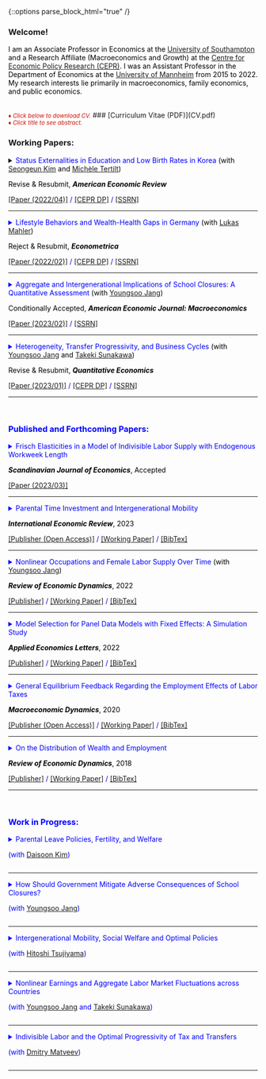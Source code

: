 {::options parse_block_html="true" /}

### Welcome!

<font color="black">I am an Associate Professor in Economics at the <a href="https://www.southampton.ac.uk/research/areas/economics" target="_blank">University of Southampton</a> and a Research Affiliate (Macroeconomics and Growth) at the <a href="https://cepr.org/" target="_blank">Centre for Economic Policy Research (CEPR)</a>. I was an Assistant Professor in the Department of Economics at the <a href="https://www.vwl.uni-mannheim.de/en/" target="_blank">University of Mannheim</a> from 2015 to 2022. My research interests lie primarily in macroeconomics, family economics, and public economics.</font>

<br>
<font color="scarlet"><i><small>&diams; Click below to download CV.</small></i></font> 
### [Curriculum Vitae (PDF)](CV.pdf)

<br>
<font color="scarlet"><i><small>&diams; Click title to see abstract.</small></i></font>  

### Working Papers:
<details>
  <summary markdown="span"><font color="blue">Status Externalities in Education and Low Birth Rates in Korea <font color="black">(with <a href="https://sites.google.com/site/sekimphd/" target="_blank">Seongeun Kim</a> and <a href="http://tertilt.vwl.uni-mannheim.de/" target="_blank">Michèle Tertilt</a>)</font><br>   
  
  <font color="black">Revise & Resubmit, <b><i>American Economic Review</i></b></font></summary>
  
  | **Abstract**          |
  |:---------------------------|
  | <font color="black">East Asians, especially South Koreans, appear to be preoccupied with their offspring's education---most children spend time in expensive private institutes and in cram schools in the evenings and on weekends. At the same time, South Korea currently has the lowest total fertility rate in the world. Motivated by novel empirical evidence on spillovers in private education spending, we propose a theory with status externalities  and endogenous fertility that connects these two facts. Using a quantitative heterogeneous-agent model calibrated to Korea, we find that fertility would be 15% higher in the absence of the status externality and that childlessness in the poorest quintile would fall from five to less than one percent. We further show that the externality amplifies the fertility decline over time. We then explore the effects of various government policies. A pro-natal transfer increases fertility and reduces education while an education tax reduces both education and fertility, with heterogeneous effects across the income distribution.  The policy mix that maximizes the current generation's welfare consists of an education tax of 12% and moderate pro-natal transfers. This would raise average fertility by about 6% and decrease education spending by 16%.  Although this policy increases the welfare of the current generation, it may not do the same for future generations as it lowers their human capital. </font> |
  
 </details>
 <a href="https://www.vwl.uni-mannheim.de/media/Lehrstuehle/vwl/Yum/Paper/KTY_April2022.pdf" target="_blank"><u>[Paper (2022/04)]</u></a> / <a href="https://cepr.org/publications/dp16271" target="_blank"><u>[CEPR DP]</u></a> / <a href="https://papers.ssrn.com/sol3/papers.cfm?abstract_id=3866660" target="_blank"><u>[SSRN]</u></a>
 
 ----
<details>
  <summary markdown="span"><font color="blue">Lifestyle Behaviors and Wealth-Health Gaps in Germany <font color="black">(with <a href="https://lukasmahler.github.io/" target="_blank">Lukas Mahler</a>)</font><br>
    
  <font color="black">Reject & Resubmit, <b><i>Econometrica</i></b></font></summary>
  
  | **Abstract**          |
  |:---------------------------|
  | <font color="black">We document significant gaps in wealth across health status over the life cycle in Germany---a country with a universal healthcare system and negligible out-of-pocket medical expenses. To investigate the underlying sources of the empirical patterns in wealth-health gaps, we build a heterogeneous-agent life-cycle model in which health and wealth evolve endogenously. In the model, agents exert efforts to lead a healthy lifestyle, which helps maintain good health status in the future. Effort choices, or lifestyle behaviors, are subject to adjustment costs to capture various aspects of micro-level effort adjustment behaviors in the data. We find that our calibrated model generates around half of the wealth gaps by health observed in the German micro data, and that variations in health-related lifetime outcomes are largely explained by uncertainty realizations over the life cycle, rather than initial conditions at age 25. Our counterfactual experiments indicate that variations in individual health efforts account for over half of the model-generated wealth gaps by health status. Their importance is due not only to the fact that they affect labor income and savings rates, both of which influence wealth accumulation, but also because they act as an amplification device since richer households exert relatively more efforts to maintain a healthy lifestyle. </font> |
  
 </details>
 <a href="https://www.vwl.uni-mannheim.de/media/Lehrstuehle/vwl/Yum/Paper/MahlerYum-22Feb2022.pdf" target="_blank"><u>[Paper (2022/02)]</u></a> / <a href="https://cepr.org/publications/dp17036" target="_blank"><u>[CEPR DP]</u></a> / <a href="https://papers.ssrn.com/sol3/papers.cfm?abstract_id=4034661" target="_blank"><u>[SSRN]</u></a>
 
----
<details>
  <summary markdown="span"><font color="blue">Aggregate and Intergenerational Implications of School Closures: A Quantitative Assessment <font color="black">(with <a href="https://sites.google.com/site/youngsoojangecon/" target="_blank">Youngsoo Jang</a>)</font><br>
    
  <font color="black">Conditionally Accepted, <b><i>American Economic Journal: Macroeconomics</i></b></font></summary>
  
  | **Abstract**          |
  |:---------------------------|
  | <font color="black">This paper quantitatively investigates the medium- and long-term macroeconomic and distributional consequences of school closures through intergenerational channels. The model economy is a dynastic overlapping generations general equilibrium model in which schools, in the form of public education investments, complement parental investments in producing children's human capital. We find that unexpected school closure shocks have long-lasting adverse effects on macroeconomic aggregates and reduce intergenerational mobility, especially among older children. Higher substitutability between public and private investments induces smaller damages in the aggregate economy and the affected children's lifetime income, while exacerbating negative impacts on intergenerational mobility and inequality.</font> |
  
 </details>
 <a href="https://minchulyum.github.io/papers/JY_SchoolClosure_AEJrev_Final.pdf" target="_blank"><u>[Paper (2023/02)]</u></a> / <a href="https://papers.ssrn.com/sol3/papers.cfm?abstract_id=3857687" target="_blank"><u>[SSRN]</u></a>
 
----
 <details>
  <summary markdown="span"><font color="blue">Heterogeneity, Transfer Progressivity, and Business Cycles <font color="black">(with <a href="https://sites.google.com/site/youngsoojangecon/" target="_blank">Youngsoo Jang</a> and <a href="https://tkksnk.github.io/" target="_blank">Takeki Sunakawa</a>)</font><br>
    
  <font color="black">Revise & Resubmit, <b><i>Quantitative Economics</i></b></font></summary>
    
  | **Abstract**          |
  |:---------------------------|
  | <font color="black">This paper studies how transfer progressivity influences aggregate fluctuations when interacting with household heterogeneity. Using a simple static model of the extensive margin labor supply, we analytically characterize how transfer progressivity influences differential labor supply responses to aggregate conditions across heterogeneous households. We then build a quantitative dynamic general equilibrium model with both idiosyncratic and aggregate productivity shocks and show that it delivers moderately procyclical average labor productivity and a large cyclical volatility of aggregate hours relative to output. A counterfactual exercise shows that higher progressivity achieved by a faster phase-out of transfers would strengthen our mechanism. Finally, we provide suggestive empirical evidence on the heterogeneity of employment responses across the wage distribution.</font> |
    
 </details>
 <a href="https://minchulyum.github.io/papers/HAT_Revised_Jan2023_RR2.pdf" target="_blank"><u>[Paper (2023/01)]</u></a> / <a href="https://cepr.org/publications/dp17848" target="_blank"><u>[CEPR DP]</u></a> / <a href="https://papers.ssrn.com/sol3/papers.cfm?abstract_id=4335862" target="_blank"><u>[SSRN]</u></a>
 
 ---- 
 
 <br>
 
### Published and Forthcoming Papers:

 <details>
  <summary markdown="span"><font color="blue">Frisch Elasticities in a Model of Indivisible Labor Supply with Endogenous Workweek Length</font>
  
  <font color="black"><b><i>Scandinavian Journal of Economics</i></b>, Accepted</font></summary>
    
  | **Abstract**          |
  |:---------------------------|
  | <font color="black">This paper provides an extension of the classical indivisible labor supply model where a large macro Frisch elasticity is reconciled with a small micro counterpart. Households take as given state-dependent hours per worker, shaped by a nonlinear mapping from hours worked to labor services and employment frictions, and make intertemporal labor supply decisions. In the standard indivisible labor supply model, aggregate fluctuations are independent of the individual preference parameter that governs the intensive margin elasticity. In my model, however, they are connected through the extensive margin whose elasticity is empirically reasonable and is shaped by the individual preference parameter.</font> |
  
 </details>
 <a href="https://minchulyum.github.io/papers/IndivisibleLaborStateDepHours_Final_SJE.pdf"><u>[Paper (2023/03)]</u></a>
 
 ----  
<details>
  <summary markdown="span"><font color="blue">Parental Time Investment and Intergenerational Mobility</font>
  
  <font color="black"><b><i>International Economic Review</i></b>, 2023</font></summary>
    
  | **Abstract**          |
  |:---------------------------|
  | <font color="black">This paper constructs an overlapping generations general equilibrium model to explore the extent to which heterogeneity in time investment shapes intergenerational mobility of lifetime income. The calibrated model successfully accounts for untargeted distributional aspects of income mobility, which are captured in the income quintile transition matrix. Counterfactual exercises show that removing heterogeneity in parental time investment reduces intergenerational persistence by around 7-8% for early childhood but only marginally in later childhood. Since parental time and monetary investments are poor substitutes for human capital development in early childhood, parental time investment during this period serves as a mechanism that amplifies the transmission of the parents' economic status to their children. Policy experiments find that an asset-tested subsidy for parental monetary investments in early childhood can raise intergenerational mobility in a cost-effective way, though it reduces mobility substantially if given to parents with older school-aged children.</font> |    
  | DOI: <a href="https://doi.org/10.1111/iere.12602" target="_blank"><u>https://doi.org/10.1111/iere.12602</u></a> |
  
 </details>
 <a href="https://doi.org/10.1111/iere.12602" target="_blank"><u>[Publisher (Open Access)]</u></a> / <a href="https://minchulyum.github.io/papers/ParentalTimeIntergenMobility_IER_Final.pdf" target="_blank"><u>[Working Paper]</u></a> / <a href="https://minchulyum.github.io/papers/YumIER2023.txt" target="_blank"><u>[BibTex]</u></a>
 
 ---- 
<details>
  <summary markdown="span"><font color="blue">Nonlinear Occupations and Female Labor Supply Over Time <font color="black">(with <a href="https://sites.google.com/site/youngsoojangecon/" target="_blank">Youngsoo Jang</a>)</font><br>
  
  <font color="black"><b><i>Review of Economic Dynamics</i></b>, 2022</font></summary>
    
  | **Abstract**          |
  |:---------------------------|
  | <font color="black">Long hours worked associated with higher hourly wages are common to many occupations, known as nonlinear occupations. Over the last four decades, both the share of workers in nonlinear occupations and their relative wage premium have been increasing. Females in particular have been facing rising experience premiums, especially in these types of occupations. We quantitatively explore how these changes have affected the female labor supply over time using a quantitative, dynamic general equilibrium model of occupational choice and labor supply at both the extensive and intensive margins. Our decomposition analysis finds that rising experience premiums are important in explaining the intensive margin of female labor supply, which has continued to increase even in the most recent period. Meanwhile, technical changes biased toward nonlinear occupations help to explain recent stagnating female employment rates. Finally, a counterfactual experiment suggests that, if the barrier aspects of nonlinearities had instead gradually vanished, female employment over this same time period would have been considerably higher at the expense of significantly lower labor supplies at the intensive margin.</font> |  
  | DOI: <a href="https://doi.org/10.1016/j.red.2021.07.004" target="_blank"><u>https://doi.org/10.1016/j.red.2021.07.004</u></a> |  
  
 </details>
 <a href="https://doi.org/10.1016/j.red.2021.07.004" target="_blank"><u>[Publisher]</u></a> / <a href="https://www.vwl.uni-mannheim.de/media/Lehrstuehle/vwl/Yum/Paper/JY_NLOccFemaleLS_Final.pdf" target="_blank"><u>[Working Paper]</u></a> / <a href="https://minchulyum.github.io/papers/JangYumRED2022.txt" target="_blank"><u>[BibTex]</u></a>
  
 ----
 <details>
  <summary markdown="span"><font color="blue">Model Selection for Panel Data Models with Fixed Effects: A Simulation Study</font>
    
  <font color="black"><b><i>Applied Economics Letters</i></b>, 2022</font></summary>
  
  | **Abstract**          |
  |:---------------------------|
  | <font color="black">This study considers model selection criteria, such as the Akaike's Information Criterion (AIC), the corrected Akaike's Information Criterion (AICc), and the Bayesian Information Criterion (BIC), for panel data models with fixed effects. Applying these information criteria to fixed effects panel models is not a trivial matter due to the incidental parameter problem that might adversely affect their practical performance, especially when it comes to short panel data. Monte Carlo experiments suggest that the information criteria are quite successful in selecting the true model. In particular, the AICc and the AIC operate successfully unless a time dimension is extremely small.</font> |
  | DOI: <a href="https://dx.doi.org/10.1080/13504851.2021.1962505" target="_blank"><u>https://dx.doi.org/10.1080/13504851.2021.1962505</u></a> |  
  
 </details>
 <a href="https://www.tandfonline.com/doi/abs/10.1080/13504851.2021.1962505" target="_blank"><u>[Publisher]</u></a> / <a href="https://www.vwl.uni-mannheim.de/media/Lehrstuehle/vwl/Yum/Paper/ModelSelectionFE_v3_Short_Revised.pdf" target="_blank"><u>[Working Paper]</u></a> / <a href="https://minchulyum.github.io/papers/YumAEL2022.txt" target="_blank"><u>[BibTex]</u></a>
 
 ----
 <details>
  <summary markdown="span"><font color="blue">General Equilibrium Feedback Regarding the Employment Effects of Labor Taxes</font>
    
  <font color="black"><b><i>Macroeconomic Dynamics</i></b>, 2020</font></summary>
  
  | **Abstract**          |
  |:---------------------------|
  | <font color="black">A higher labor tax rate increases the equilibrium real interest rate and reduces the equilibrium wage in a heterogeneous-agent model with endogenous savings and indivisible labor supply decisions. I show that these general equilibrium (GE) adjustments, in particular of the real interest rate, reinforce the negative employment impact of higher labor taxes. However, the representative-agent version of the model, which generates similar aggregate employment responses to labor tax changes, implies that GE feedback is neutral. The cross-country panel data reveal that the negative association between labor tax rates and the extensive margin labor supply is significantly and robustly weaker in small open economies where the interest rate is less tightly linked to domestic circumstances. This empirical evidence supports the transmission mechanism of labor tax changes for employment in the heterogeneous-agent model.</font> |
  | DOI: <a href="https://doi.org/10.1017/S1365100519000087" target="_blank"><u>https://doi.org/10.1017/S1365100519000087</u></a> |  
  
  </details>
  <a href="https://www.cambridge.org/core/journals/macroeconomic-dynamics/article/general-equilibrium-feedback-regarding-the-employment-effects-of-labor-taxes/272B245BF35356A10062609E215D545D" target="_blank"><u>[Publisher (Open Access)]</u></a> / <a href="https://minchulyum.github.io/papers/EmpTaxGE_revised_final_combined.pdf" target="_blank"><u>[Working Paper]</u></a> / <a href="https://minchulyum.github.io/papers/YumMD2020.txt" target="_blank"><u>[BibTex]</u></a>
  
  ----
  <details>
  <summary markdown="span"><font color="blue">On the Distribution of Wealth and Employment</font>
    
  <font color="black"><b><i>Review of Economic Dynamics</i></b>, 2018</font></summary>
  
  | **Abstract**          |
  |:---------------------------|
  | <font color="black">In the United States, the employment rate is nearly flat across wealth quintiles with the exception of the first quintile. Correlations between wealth and employment are close to zero or moderately positive. However, incomplete markets models with a standard utility function counterfactually generate a strongly negative relationship between wealth and employment. Using a fairly standard incomplete markets model calibrated to match the distribution of wealth, I find that government transfers and capital income taxation increase the (non-targeted) correlations between wealth and employment substantially, bringing the model closer to the data. As the model's fit with the distribution of wealth and employment improves, I find that the precautionary motive of labor supply is mitigated, thereby raising aggregate labor supply elasticities substantially.</font> |
  | DOI: <a href="https://doi.org/10.1016/j.red.2018.04.001" target="_blank"><u>https://doi.org/10.1016/j.red.2018.04.001</u></a> | 
  
  </details>
  <a href="https://www.sciencedirect.com/science/article/abs/pii/S1094202518301613" target="_blank"><u>[Publisher]</u></a> / <a href="https://minchulyum.github.io/papers/WealthEmp_final.pdf" target="_blank"><u>[Working Paper]</u></a> / <a href="https://minchulyum.github.io/papers/YumRED2018.txt" target="_blank"><u>[BibTex]</u></a>
  
  ----
<br>

### Work in Progress:
<details>
  <summary markdown="span"><font color="blue">Parental Leave Policies, Fertility, and Welfare</font>
  
  (with [Daisoon Kim](https://sites.google.com/site/fatherofseoyoon/))</summary>
  
 </details>
 
 ----
 
 <details>
  <summary markdown="span"><font color="blue">How Should Government Mitigate Adverse Consequences of School Closures?</font>
  
  (with [Youngsoo Jang](https://sites.google.com/site/youngsoojangecon/))</summary>
  
 </details>
 
 ----
 
<details>
  <summary markdown="span"><font color="blue">Intergenerational Mobility, Social Welfare and Optimal Policies</font>
  
  (with [Hitoshi Tsujiyama](https://sites.google.com/site/hitoshitsujiyama/))</summary>
  
 </details>
 
 ----
 
 <details>
  <summary markdown="span"><font color="blue">Nonlinear Earnings and Aggregate Labor Market Fluctuations across Countries</font>
  
  (with [Youngsoo Jang](https://sites.google.com/site/youngsoojangecon/) and [Takeki Sunakawa](https://tkksnk.github.io/))</summary>
  
 </details>
 
 ----
 
 <details>
  <summary markdown="span"><font color="blue">Indivisible Labor and the Optimal Progressivity of Tax and Transfers</font>
  
  (with [Dmitry Matveev](https://www.sites.google.com/site/dimitrymatveev/))</summary>
  
 </details>
 
 ----
 <br>
 
